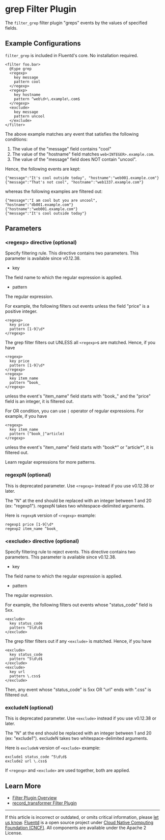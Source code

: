 # grep Filter Plugin

The `filter_grep` filter plugin "greps" events by the values of
specified fields.


## Example Configurations

`filter_grep` is included in Fluentd's core. No installation required.

``` {.CodeRay}
<filter foo.bar>
  @type grep
  <regexp>
    key message
    pattern cool
  </regexp>
  <regexp>
    key hostname
    pattern ^web\d+\.example\.com$
  </regexp>
  <exclude>
    key message
    pattern uncool
  </exclude>
</filter>
```

The above example matches any event that satisfies the following
conditions:

1.  The value of the "message" field contains "cool"
2.  The value of the "hostname" field matches
    `web<INTEGER>.example.com`.
3.  The value of the "message" field does NOT contain "uncool".

Hence, the following events are kept:

``` {.CodeRay}
{"message":"It's cool outside today", "hostname":"web001.example.com"}
{"message":"That's not cool", "hostname":"web1337.example.com"}
```

whereas the following examples are filtered out:

``` {.CodeRay}
{"message":"I am cool but you are uncool", "hostname":"db001.example.com"}
{"hostname":"web001.example.com"}
{"message":"It's cool outside today"}
```

## Parameters

### \<regexp\> directive (optional)

Specify filtering rule. This directive contains two parameters. This
parameter is available since v0.12.38.

-   key

The field name to which the regular expression is applied.

-   pattern

The regular expression.

For example, the following filters out events unless the field "price"
is a positive integer.

``` {.CodeRay}
<regexp>
  key price
  pattern [1-9]\d*
</regexp>
```

The grep filter filters out UNLESS all `<regexp>`s are matched. Hence,
if you have

``` {.CodeRay}
<regexp>
  key price
  pattern [1-9]\d*
</regexp>
<regexp>
  key item_name
  pattern ^book_
</regexp>
```

unless the event's "item\_name" field starts with "book\_" and the
"price" field is an integer, it is filtered out.

For OR condition, you can use `|` operator of regular expressions. For
example, if you have

``` {.CodeRay}
<regexp>
  key item_name
  pattern (^book_|^article)
</regexp>
```

unless the event's "item\_name" field starts with "book*" or "article*",
it is filtered out.

Learn regular expressions for more patterns.

### regexpN (optional)

This is deprecated parameter. Use `<regexp>` instead if you use v0.12.38
or later.

The "N" at the end should be replaced with an integer between 1 and 20
(ex: "regexp1"). regexpN takes two whitespace-delimited arguments.

Here is `regexpN` version of `<regexp>` example:

``` {.CodeRay}
regexp1 price [1-9]\d*
regexp2 item_name ^book_
```

### \<exclude\> directive (optional)

Specify filtering rule to reject events. This directive contains two
parameters. This parameter is available since v0.12.38.

-   key

The field name to which the regular expression is applied.

-   pattern

The regular expression.

For example, the following filters out events whose "status\_code" field
is 5xx.

``` {.CodeRay}
<exclude>
  key status_code
  pattern ^5\d\d$
</exclude>
```

The grep filter filters out if any `<exclude>` is matched. Hence, if you
have

``` {.CodeRay}
<exclude>
  key status_code
  pattern ^5\d\d$
</exclude>
<exclude>
  key url
  pattern \.css$
</exclude>
```

Then, any event whose "status\_code" is 5xx OR "url" ends with ".css" is
filtered out.

### excludeN (optional)

This is deprecated parameter. Use `<exclude>` instead if you use
v0.12.38 or later.

The "N" at the end should be replaced with an integer between 1 and 20
(ex: "exclude1"). excludeN takes two whitespace-delimited arguments.

Here is `excludeN` version of `<exclude>` example:

``` {.CodeRay}
exclude1 status_code ^5\d\d$
exclude2 url \.css$
```
If `<regexp>` and `<exclude>` are used together, both are applied.

## Learn More

-   [Filter Plugin Overview](/plugins/filter/filter-plugin-overview.md)
-   [record\_transformer Filter Plugin](/plugins/filter/filter_record_transformer.md)


------------------------------------------------------------------------

If this article is incorrect or outdated, or omits critical information,
please [let us know](https://github.com/fluent/fluentd-docs/issues?state=open).
[Fluentd](http://www.fluentd.org/) is a open source project under [Cloud Native Computing Foundation (CNCF)](https://cncf.io/). All components
are available under the Apache 2 License.
